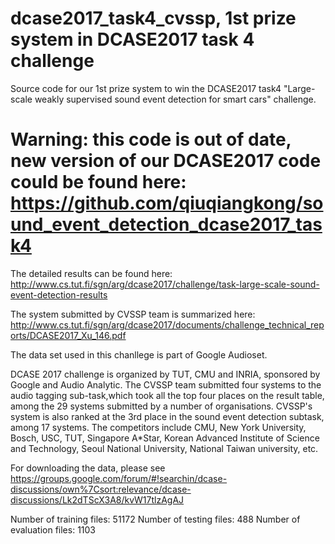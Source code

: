 # dcase2017_task4_cvssp, 1st prize system in DCASE2017 task 4 challenge

Source code for our 1st prize system to win the DCASE2017 task4 "Large-scale weakly supervised sound event detection for smart cars" challenge. 

# Warning: this code is out of date, new version of our DCASE2017 code could be found here: https://github.com/qiuqiangkong/sound_event_detection_dcase2017_task4 

The detailed results can be found here: 
http://www.cs.tut.fi/sgn/arg/dcase2017/challenge/task-large-scale-sound-event-detection-results

The system submitted by CVSSP team is summarized here:
http://www.cs.tut.fi/sgn/arg/dcase2017/documents/challenge_technical_reports/DCASE2017_Xu_146.pdf

The data set used in this chanllege is part of Google Audioset.

DCASE 2017 challenge is organized by TUT, CMU and INRIA, sponsored by Google and Audio Analytic. The CVSSP team submitted four systems to the audio tagging sub-task,which took all the top four places on the result table, among the 29 systems submitted by a number of organisations. CVSSP's system is also ranked at the 3rd place in the sound event detection subtask, among 17 systems. The competitors include CMU, New York University, Bosch, USC, TUT, Singapore A*Star, Korean Advanced Institute of Science and Technology, Seoul National University, National Taiwan university, etc.

For downloading the data, please see https://groups.google.com/forum/#!searchin/dcase-discussions/own%7Csort:relevance/dcase-discussions/Lk2dTScX3A8/kvW17tlzAgAJ

Number of training files: 51172
Number of testing files: 488
Number of evaluation files: 1103
